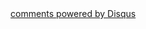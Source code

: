 <div id="disqus_thread"></div>
<a href="http://disqus.com" class="dsq-brlink">comments powered by <span class="logo-disqus">Disqus</span></a>
